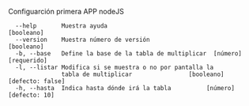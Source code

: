 Configuarción primera APP nodeJS

      --help       Muestra ayuda                                        [booleano]
      --version    Muestra número de versión                            [booleano]
      -b, --base   Define la base de la tabla de multiplicar  [número] [requerido]
      -l, --listar Modifica si se muestra o no por pantalla la
                   tabla de multiplicar                [booleano] [defecto: false]
      -h, --hasta  Indica hasta dónde irá la tabla          [número] [defecto: 10]
